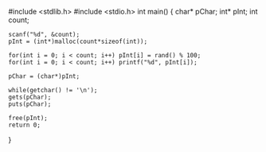 #include <stdlib.h>
#include <stdio.h>
int main()
{
    char* pChar;
    int* pInt;
    int count;
    
    scanf("%d", &count);
    pInt = (int*)malloc(count*sizeof(int));
    
    for(int i = 0; i < count; i++) pInt[i] = rand() % 100;
    for(int i = 0; i < count; i++) printf("%d", pInt[i]);
    
    pChar = (char*)pInt;
    
    while(getchar() != '\n');
    gets(pChar);
    puts(pChar);
    
    free(pInt);
    return 0;
}
